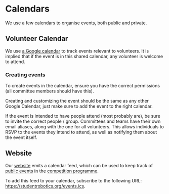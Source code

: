 # Calendars

We use a few calendars to organise events, both public and private.

## Volunteer Calendar

We use [a Google calendar](https://calendar.google.com/calendar/embed?src=studentrobotics.org_oqdjasvpps8smo0d5nte417rak%40group.calendar.google.com&ctz=Europe%2FLondon) to track events relevant to volunteers. It is implied that if the event is in this shared calendar, any volunteer is welcome to attend.

### Creating events

To create events in the calendar, ensure you have the correct permissions (all committee members should have this).

Creating and customizing the event should be the same as any other Google Calendar, just make sure to add the event to the right calendar.

If the event is intended to have people attend (most probably are), be sure to invite the correct people / group. Committees and teams have their own email aliases, along with the one for all volunteers. This allows individuals to RSVP to the events they intend to attend, as well as notifying them about the event itself.

## Website

Our [website](https://studentrobotics.org) emits a calendar feed, which can be used to keep track of [public events](https://studentrobotics.org/events/) in the [competition programme](../competition/README.md).

To add this feed to your calendar, subscribe to the following URL: https://studentrobotics.org/events.ics.
